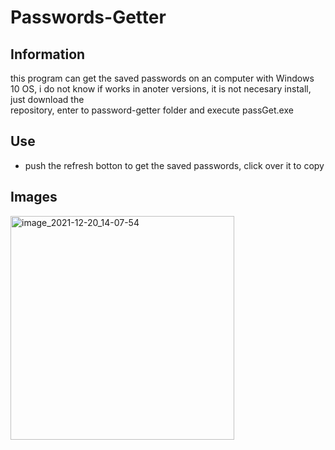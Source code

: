 # Passwords-Getter

## Information
  this program can get the saved passwords on an computer with Windows 10 OS, i do not know if works in anoter versions, it is not necesary install, just download the      
  repository, enter to password-getter folder and execute passGet.exe

## Use
 - push the refresh botton to get the saved passwords, click over it to copy

## Images
<img width="358" alt="image_2021-12-20_14-07-54" src="https://user-images.githubusercontent.com/75331713/146805408-9b463950-05b7-4070-afe5-b16629fb8aaf.png">
